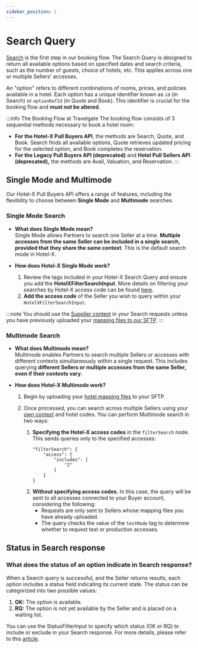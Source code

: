 ```yaml
---
sidebar_position: 1
---
```


# Search Query

[Search](/docs/apis/for-buyers/hotel-x-pull-buyers-api/booking-flow/search) is the first step in our booking flow. The Search Query is designed to return all available options based on specified dates and search criteria, such as the number of guests, choice of hotels, etc. This applies across one or multiple Sellers' accesses.

An "option" refers to different combinations of rooms, prices, and policies available in a hotel. Each option has a unique identifier known as `id` (in Search) or `optionRefId` (in Quote and Book). This identifier is crucial for the booking flow and **must not be altered**.

:::info The Booking Flow at Travelgate
The booking flow consists of 3 sequential methods necessary to book a hotel room:
- **For the Hotel-X Pull Buyers API**, the methods are Search, Quote, and Book. Search finds all available options, Quote retrieves updated pricing for the selected option, and Book completes the reservation.
- **For the Legacy Pull Buyers API (deprecated)** and **Hotel Pull Sellers API (deprecated),** the methods are Avail, Valuation, and Reservation.
:::


## Single Mode and Multimode

Our Hotel-X Pull Buyers API offers a range of features, including the flexibility to choose between **Single Mode** and **Multimode** searches.

### Single Mode Search

* **What does Single Mode mean?**  
Single Mode allows Partners to search one Seller at a time. **Multiple accesses from the same Seller can be included in a single search, provided that they share the same context**. This is the default search mode in Hotel-X.

* **How does Hotel-X Single Mode work?**  
    1. Review the tags included in your Hotel-X Search Query and ensure you add the **HotelXFilterSearchInput**. More details on filtering your searches by Hotel-X access code can be found [here](/kb/connectivity-products/for-buyers/hotel-x/booking-flow/search/search-filters).
    2. **Add the access code** of the Seller you wish to query within your `HotelXFilterSearchInput`.

:::note
You should use the [Supplier context](/kb/connectivity-products/for-buyers/hotel-x/hotel-x-credentials) in your Search requests unless you have previously uploaded your [mapping files to our SFTP](/docs/apis/for-buyers/hotel-x-pull-buyers-api/plugins/mapping).
:::

### Multimode Search

* **What does Multimode mean?**  
Multimode enables Partners to search multiple Sellers or accesses with different contexts simultaneously within a single request. This includes querying **different Sellers or multiple accesses from the same Seller, even if their contexts vary**.

* **How does Hotel-X Multimode work?**  
    1. Begin by uploading your [hotel mapping files](/docs/apis/for-buyers/hotel-x-pull-buyers-api/plugins/mapping) to your SFTP.
    2. Once processed, you can search across multiple Sellers using your [own context](/kb/connectivity-products/for-buyers/hotel-x/hotel-x-credentials) and hotel codes. You can perform Multimode search in two ways:  

        1. **Specifying the Hotel-X access codes** in the `filterSearch` node. This sends queries only to the specified accesses:
            ```
            "filterSearch": {
                "access": {
                    "includes": [
                        "2"
                    ]
                }
            }
            ```
        2. **Without specifying access codes.** In this case, the query will be sent to all accesses connected to your Buyer account, considering the following:
            + Requests are only sent to Sellers whose mapping files you have already uploaded.
            + The query checks the value of the `testMode` tag to determine whether to request test or production accesses.


## Status in Search response

### What does the status of an option indicate in Search response?
When a Search query is successful, and the Seller returns results, each option includes a status field indicating its current state. The status can be categorized into two possible values:

1. **OK:** The option is available.
2. **RQ:** The option is not yet available by the Seller and is placed on a waiting list.

You can use the StatusFilterInput to specify which status (OK or RQ) to include or exclude in your Search response. For more details, please refer to this [article](/kb/connectivity-products/for-buyers/hotel-x/booking-flow/search/search-filters).